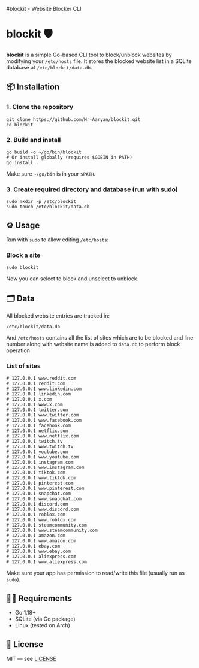 #blockit - Website Blocker CLI

blockit 🛡️
===========

**blockit** is a simple Go-based CLI tool to block/unblock websites by modifying your `/etc/hosts` file. It stores the blocked website list in a SQLite database at `/etc/blockit/data.db`.

📦 Installation
---------------

### 1\. Clone the repository

    git clone https://github.com/Mr-Aaryan/blockit.git
    cd blockit
    

### 2\. Build and install

    go build -o ~/go/bin/blockit
    # Or install globally (requires $GOBIN in PATH)
    go install .
    

Make sure `~/go/bin` is in your `$PATH`.

### 3\. Create required directory and database (run with sudo)

    sudo mkdir -p /etc/blockit
    sudo touch /etc/blockit/data.db
    

⚙️ Usage
--------

Run with `sudo` to allow editing `/etc/hosts`:

### Block a site

    sudo blockit

Now you can select to block and unselect to unblock.

🗂️ Data
--------

All blocked website entries are tracked in:

    /etc/blockit/data.db

And `/etc/hosts` contains all the list of sites which are to be blocked and line number along with website name is added to `data.db` to perform block operation

### List of sites
```
# 127.0.0.1 www.reddit.com
# 127.0.0.1 reddit.com
# 127.0.0.1 www.linkedin.com
# 127.0.0.1 linkedin.com
# 127.0.0.1 x.com
# 127.0.0.1 www.x.com
# 127.0.0.1 twitter.com
# 127.0.0.1 www.twitter.com
# 127.0.0.1 www.facebook.com
# 127.0.0.1 facebook.com
# 127.0.0.1 netflix.com
# 127.0.0.1 www.netflix.com
# 127.0.0.1 twitch.tv
# 127.0.0.1 www.twitch.tv
# 127.0.0.1 youtube.com
# 127.0.0.1 www.youtube.com
# 127.0.0.1 instagram.com
# 127.0.0.1 www.instagram.com
# 127.0.0.1 tiktok.com
# 127.0.0.1 www.tiktok.com
# 127.0.0.1 pinterest.com
# 127.0.0.1 www.pinterest.com
# 127.0.0.1 snapchat.com
# 127.0.0.1 www.snapchat.com
# 127.0.0.1 discord.com
# 127.0.0.1 www.discord.com
# 127.0.0.1 roblox.com
# 127.0.0.1 www.roblox.com
# 127.0.0.1 steamcommunity.com
# 127.0.0.1 www.steamcommunity.com
# 127.0.0.1 amazon.com
# 127.0.0.1 www.amazon.com
# 127.0.0.1 ebay.com
# 127.0.0.1 www.ebay.com
# 127.0.0.1 aliexpress.com
# 127.0.0.1 www.aliexpress.com
```


Make sure your app has permission to read/write this file (usually run as `sudo`).

🧑‍💻 Requirements
------------------

*   Go 1.18+
*   SQLite (via Go package)
*   Linux (tested on Arch)

📝 License
----------

MIT — see [LICENSE](./LICENSE)
